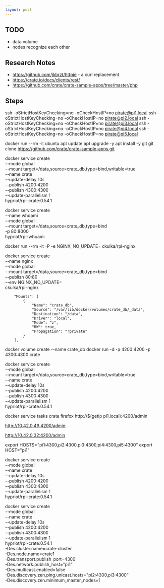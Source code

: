 ```yaml
---
layout: post
---
```


## TODO

* data volume
* nodes recognize each other


## Research Notes

* https://github.com/jkbrzt/httpie - a curl replacement
* https://crate.io/docs/clients/rest/
* https://github.com/crate/crate-sample-apps/tree/master/php

## Steps

ssh -oStrictHostKeyChecking=no -oCheckHostIP=no pirate@pi1.local
ssh -oStrictHostKeyChecking=no -oCheckHostIP=no pirate@pi2.local
ssh -oStrictHostKeyChecking=no -oCheckHostIP=no pirate@pi3.local
ssh -oStrictHostKeyChecking=no -oCheckHostIP=no pirate@pi4.local
ssh -oStrictHostKeyChecking=no -oCheckHostIP=no pirate@pi5.local



docker run --rm -it ubuntu
apt update
apt upgrade -y
apt install -y git
git clone https://github.com/crate/crate-sample-apps.git


docker service create \
  --mode global \
  --mount target=/data,source=crate_db,type=bind,writable=true \
  --name crate \
  --update-delay 10s \
  --publish 4200:4200 \
  --publish 4300:4300 \
  --update-parallelism 1 \
  hypriot/rpi-crate:0.54.1

docker service create \
  --name whoami \
  --mode global \
  --mount target=/data,source=crate_db,type=bind \
  -p 80:8000 \
  hypriot/rpi-whoami

docker run --rm -it -P -e NGINX_NO_UPDATE= ckulka/rpi-nginx

docker service create \
  --name nginx \
  --mode global \
  --mount target=/data,source=crate_db,type=bind \
  --publish 80:80 \
  --env NGINX_NO_UPDATE= \
  ckulka/rpi-nginx


        "Mounts": [
            {
                "Name": "crate_db",
                "Source": "/var/lib/docker/volumes/crate_db/_data",
                "Destination": "/data",
                "Driver": "local",
                "Mode": "z",
                "RW": true,
                "Propagation": "rprivate"
            }
        ],



docker volume create --name crate_db
docker run -d -p 4200:4200 -p 4300:4300 crate

docker service create \
  --mode global \
  --mount target=/data,source=crate_db,type=bind,writable=true \
  --name crate \
  --update-delay 10s \
  --publish 4200:4200 \
  --publish 4300:4300 \
  --update-parallelism 1 \
  hypriot/rpi-crate:0.54.1

docker service tasks crate
firefox http://$(getip pi1.local):4200/admin

http://10.42.0.49:4200/admin

http://10.42.0.32:4200/admin

export HOSTS="pi1:4300,pi2:4300,pi3:4300,pi4:4300,pi5:4300"
export HOST="pi1"

docker service create \
  --mode global \
  --name crate \
  --update-delay 10s \
  --publish 4200:4200 \
  --publish 4300:4300 \
  --update-parallelism 1 \
  hypriot/rpi-crate:0.54.1

  
docker service create \
  --mode global \
  --name crate \
  --update-delay 10s \
  --publish 4200:4200 \
  --publish 4300:4300 \
  --update-parallelism 1 \
  hypriot/rpi-crate:0.54.1 \
    -Des.cluster.name=crate-cluster \
    -Des.node.name=crate1 \
    -Des.transport.publish_port=4300 \
    -Des.network.publish_host="pi1" \
    -Des.multicast.enabled=false \
    -Des.discovery.zen.ping.unicast.hosts="pi2:4300,pi3:4300" \
    -Des.discovery.zen.minimum_master_nodes=1

